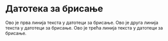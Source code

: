 # Датотека за брисање

Ово је прва линија текста у датотеци за брисање.
Ово је друга линија текста у датотеци за брисање.
Ово је трећа линија текста у датотеци за брисање.
